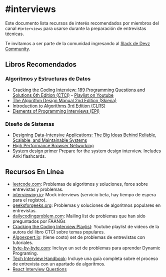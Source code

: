 # #interviews

Este documento lista recursos de interés recomendados por miembros del canal `#interviews` para usarse durante la preparación de entrevistas técnicas. 

Te invitamos a ser parte de la comunidad ingresando al [Slack de Devz Community](https://slack.devz.mx).

## Libros Recomendados

### Algoritmos y Estructuras de Datos
- [Cracking the Coding Interview: 189 Programming Questions and Solutions  6th Edition (CTCI)](http://www.crackingthecodinginterview.com/) - [Playlist on Youtube](https://www.youtube.com/watch?v=GKgAVjJxh9w&list=PLX6IKgS15Ue02WDPRCmYKuZicQHit9kFt)  
- [The Algorithm Design Manual 2nd Edition (Skiena)](http://www.algorist.com/)
- [Introduction to Algorithms 3rd Edition (CLRS)](https://mitpress.mit.edu/books/introduction-algorithms-third-edition)
- [Elements of Programming Interviews (EPI)](https://elementsofprogramminginterviews.com/)

### Diseño de Sistemas
- [Designing Data-Intensive Applications: The Big Ideas Behind Reliable, Scalable, and Maintainable Systems](https://dataintensive.net/)
- [High Performance Browser Networking](https://hpbn.co/)
- [System design primer](https://github.com/donnemartin/system-design-primer) Prepare for the system design interview. Includes Anki flashcards.

## Recursos En Línea
- [leetcode.com](https://leetcode.com/): Problemas de algoritmos y soluciones, foros sobre entrevistas y problemas.
- [interviewing.io](https://interviewing.io/): Mock interviews (servicio beta, hay tiempo de espera para el registro).
- [geeksforgeeks.org](https://www.geeksforgeeks.org/): Problemas y soluciones de algoritmos populares en entrevistas.
- [dailycodingproblem.com](https://www.dailycodingproblem.com/): Mailing list de problemas que han sido preguntados por FAANGs
- [Cracking the Coding Interview Playlist](https://www.youtube.com/playlist?list=PLOuZYwbmgZWXvkghUyMLdI90IwxbNCiWK): Youtube playlist de videos de la autora del libro CTCI sobre temas populares.
- [Algoexpert.io](https://www.algoexpert.io/): (tiene costo) set de problemas de entrevistas con tutoriales.
- [byte-by-byte.com](https://www.byte-by-byte.com/blog/): Incluye un set de problemas para aprender Dynamic Programing.
- [Tech Interview Handbook](https://yangshun.github.io/tech-interview-handbook/): Incluye una guía completa sobre el proceso de entrevista con un apartado de algoritmos.
- [React Interview Questions](https://github.com/sudheerj/reactjs-interview-questions)
